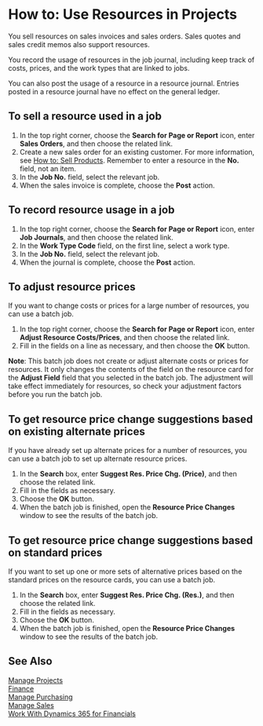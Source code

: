 <properties
                pageTitle="How to: Use Resources in Projects| Financials"
                description="Describes how to use time sheets to manage projects."
                services="project-madeira"
                documentationCenter=""
                authors="SorenGP"
/>
<tags
    ms.service="project-madeira"
    ms.topic="article"
    ms.devlang="na"
    ms.tgt_pltfrm="na"
    ms.workload="na"
    ms.date="10/17/2016"
    ms.author="SorenGP" />

# How to: Use Resources in Projects
You sell resources on sales invoices and sales orders. Sales quotes and sales credit memos also support resources.

You record the usage of resources in the job journal, including keep track of costs, prices, and the work types that are linked to jobs.

You can also post the usage of a resource in a resource journal. Entries posted in a resource journal have no effect on the general ledger. 
  
## To sell a resource used in a job  
  
1. In the top right corner, choose the **Search for Page or Report** icon, enter **Sales Orders**, and then choose the related link. 
2. Create a new sales order for an existing customer. For more information, see [How to: Sell Products](sales-how-invoice-sales.md). Remember to enter a resource in the **No.** field, not an item. 
3. In the **Job No.** field, select the relevant job.
4. When the sales invoice is complete, choose the **Post** action.  

  
## To record resource usage in a job 

1. In the top right corner, choose the **Search for Page or Report** icon, enter **Job Journals**, and then choose the related link.  
2. In the **Work Type Code** field, on the first line, select a work type.  
3. In the **Job No.** field, select the relevant job. 
4. When the journal is complete, choose the **Post** action.

## To adjust resource prices  
If you want to change costs or prices for a large number of resources, you can use a batch job.  
    
1. In the top right corner, choose the **Search for Page or Report** icon, enter **Adjust Resource Costs/Prices**, and then choose the related link. 
2. Fill in the fields on a line as necessary, and then choose the **OK** button. 
  
**Note**: This batch job does not create or adjust alternate costs or prices for resources. It only changes the contents of the field on the resource card for the **Adjust Field** field that you selected in the batch job. The adjustment will take effect immediately for resources, so check your adjustment factors before you run the batch job.

## To get resource price change suggestions based on existing alternate prices  
If you have already set up alternate prices for a number of resources, you can use a batch job to set up alternate resource prices. 
  
1. In the **Search** box, enter **Suggest Res. Price Chg. (Price)**, and then choose the related link.  
2. Fill in the fields as necessary. 
3. Choose the **OK** button.  
4. When the batch job is finished, open the **Resource Price Changes** window to see the results of the batch job.

## To get resource price change suggestions based on standard prices  
If you want to set up one or more sets of alternative prices based on the standard prices on the resource cards, you can use a batch job.  
  
1. In the **Search** box, enter **Suggest Res. Price Chg. (Res.)**, and then choose the related link. 
2. Fill in the fields as necessary.  
3. Choose the **OK** button.  
4. When the batch job is finished, open the **Resource Price Changes** window to see the results of the batch job.

## See Also
[Manage Projects](projects-manage-projects.md)  
[Finance](finance.md)  
[Manage Purchasing](purchasing-manage-purchasing.md)         
[Manage Sales](sales-manage-sales.md)     
[Work With Dynamics 365 for Financials](ui-work-product.md)  
